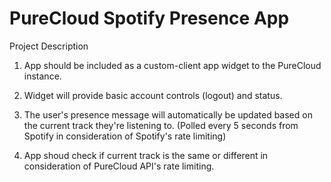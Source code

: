 # PureCloud Spotify Presence App

Project Description

1. App should be included as a custom-client app widget to the PureCloud instance.

2. Widget will provide basic account controls (logout) and status.

3. The user's presence message will automatically be updated based on the current track they're listening to. (Polled every 5 seconds from Spotify in consideration of Spotify's rate limiting)

4. App shoud check if current track is the same or different in consideration of PureCloud API's rate limiting.

